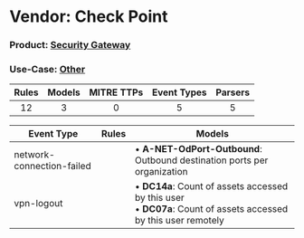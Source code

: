 Vendor: Check Point
===================
### Product: [Security Gateway](../ds_check_point_security_gateway.md)
### Use-Case: [Other](../../../../UseCases/uc_other.md)

| Rules | Models | MITRE TTPs | Event Types | Parsers |
|:-----:|:------:|:----------:|:-----------:|:-------:|
|  12   |   3    |     0      |      5      |    5    |

| Event Type                | Rules | Models                                                                                                                    |
| ------------------------- | ----- | ------------------------------------------------------------------------------------------------------------------------- |
| network-connection-failed |       |  • <b>A-NET-OdPort-Outbound</b>: Outbound destination ports per organization                                              |
| vpn-logout                |       |  • <b>DC14a</b>: Count of assets accessed by this user<br> • <b>DC07a</b>: Count of assets accessed by this user remotely |